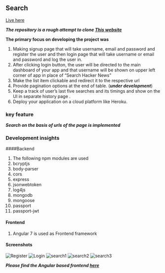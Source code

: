 ## Search

<a href="https://searchh.herokuapp.com/"> Live here</a>

**_The repository is a rough attempt to clone <a href="https://hn.algolia.com"> This website</a>_**

**The primary focus on developing the project was**

1. Making signup page that will take username, email and password and
   register the user and then login page that will take username or email and password
   and log the user in.
1. After clicking login button, the user will be directed to the main
   dashboard of your app and that username will be shown on upper left corner of
   app in place of “Search Hacker News”
1. Make the list item clickable and redirect it to the respective url
1. Provide pagination options at the end of table. (_**under development**_)
1. Keep a track of user’s last five searches and its timings and show on the UI in separate history page .
1. Deploy your application on a cloud platform like Heroku.

### key feature

**_Search on the basis of urls of the page is implemented_**

### Development insights

####Backend

1.  The following npm modules are used
1.  bcryptjs
1.  body-parser
1.  cors
1.  express
1.  jsonwebtoken
1.  log4js
1.  mongodb
1.  mongoose
1.  passport
1.  passport-jwt

#### Frontend

1. Angular 7 is used as Frontend framework

#### Screenshots

![Register](https://user-images.githubusercontent.com/40245628/71148255-34b20a00-2251-11ea-8e5d-8615e523c70b.png)
![Login](https://user-images.githubusercontent.com/40245628/71148260-37acfa80-2251-11ea-813c-364639aa4d99.png)
![search1](https://user-images.githubusercontent.com/40245628/71148262-38de2780-2251-11ea-8b6a-98d6c2e86561.png)
![search2](https://user-images.githubusercontent.com/40245628/71148265-3bd91800-2251-11ea-9478-042cac2d04c4.png)
![search3](https://user-images.githubusercontent.com/40245628/71148267-3da2db80-2251-11ea-9531-cdd2bef0a524.png)

**_Please find the Angular based frontend <a href="https://github.com/Babitabisht/Search"> here</a>_**
